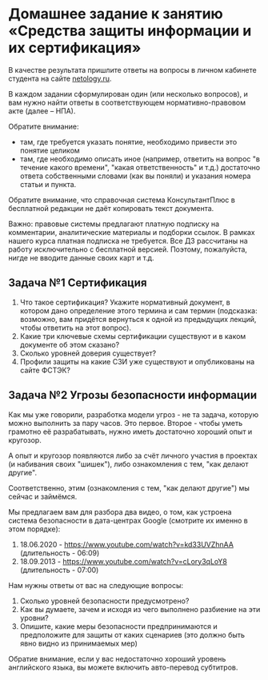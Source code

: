 # Домашнее задание к занятию «Средства защиты информации  и их сертификация»

В качестве результата пришлите ответы на вопросы в личном кабинете студента на сайте [netology.ru](https://netology.ru).

В каждом задании сформулирован один (или несколько вопросов), и вам нужно найти ответы в соответствующем нормативно-правовом акте (далее – НПА).

Обратите внимание:
* там, где требуется указать понятие, необходимо привести это понятие целиком 
* там, где необходимо описать иное (например, ответить на вопрос "в течение какого времени", "какая ответственность" и т.д.) достаточно ответа собственными словами (как вы поняли) и указания номера статьи и пункта.

Обратите внимание, что справочная система КонсультантПлюс в бесплатной редакции не даёт копировать текст документа.

Важно: правовые системы предлагают платную подписку на комментарии, аналитические материалы и подборки ссылок. В рамках нашего курса платная подписка не требуется. Все ДЗ рассчитаны на работу исключительно с бесплатной версией. Поэтому, пожалуйста, нигде не вводите данные своих карт и т.д.

## Задача №1 Сертификация

1. Что такое сертификация? Укажите нормативный документ, в котором дано определение этого термина и сам термин (подсказка: возможно, вам придётся вернуться к одной из предыдущих лекций, чтобы ответить на этот вопрос).
1. Какие три ключевые схемы сертификации существуют и в каком документе об этом сказано?
1. Сколько уровней доверия существует?
1. Профили защиты на какие СЗИ уже существуют и опубликованы на сайте ФСТЭК?

## Задача №2 Угрозы безопасности информации

Как мы уже говорили, разработка модели угроз - не та задача, которую можно выполнить за пару часов. Это первое. Второе - чтобы уметь грамотно её разрабатывать, нужно иметь достаточно хороший опыт и кругозор.

А опыт и кругозор появляются либо за счёт личного участия в проектах (и набивания своих "шишек"), либо ознакомления с тем, "как делают другие".

Соответственно, этим (ознакомления с тем, "как делают другие") мы сейчас и займёмся.

Мы предлагаем вам для разбора два видео, о том, как устроена система безопасности в дата-центрах Google (смотрите их именно в этом порядке):
1. 18.06.2020 - https://www.youtube.com/watch?v=kd33UVZhnAA (длительность - 06:09)
1. 18.09.2013 - https://www.youtube.com/watch?v=cLory3qLoY8 (длительность - 07:00)

Нам нужны ответы от вас на следующие вопросы:
1. Сколько уровней безопасности предусмотрено?
1. Как вы думаете, зачем и исходя из чего выполнено разбиение на эти уровни?
1. Опишите, какие меры безопасности предпринимаются и предположите для защиты от каких сценариев (это должно быть явно видно из принимаемых мер)

Обратие внимание, если у вас недостаточно хороший уровень английского языка, вы можете включить авто-перевод субтитров.
